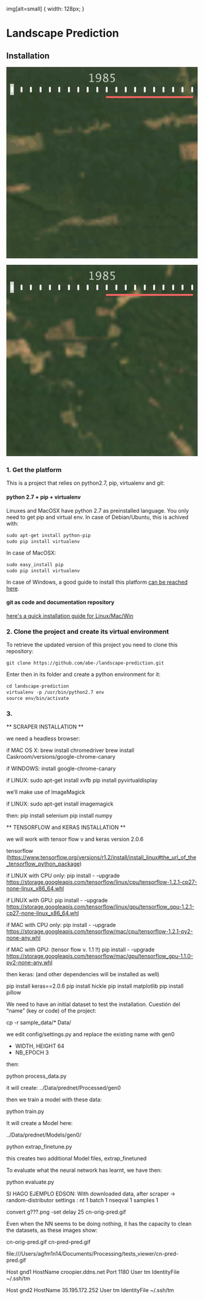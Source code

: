 img[alt=small] { width: 128px; }

# Landscape Prediction

## Installation

![small](https://github.com/abe-/landscape-prediction/raw/master/gifs/0353-0.gif)

![small](https://github.com/abe-/landscape-prediction/raw/master/gifs/0353-1.gif)

### 1. Get the platform

This is a project that relies on python2.7, pip, virtualenv and git:

#### python 2.7 + pip + virtualenv

Linuxes and MacOSX have python 2.7 as preinstalled language. You only need to get pip and virtual env. In case of Debian/Ubuntu, this is achived with:
```
sudo apt-get install python-pip
sudo pip install virtualenv
```
In case of MacOSX:
```
sudo easy_install pip
sudo pip install virtualenv
```

In case of Windows, a good guide to install this platform [can be reached here](http://timmyreilly.azurewebsites.net/python-pip-virtualenv-installation-on-windows/).

#### git as code and documentation repository

[here's a quick installation guide for Linux/Mac/Win](https://www.atlassian.com/git/tutorials/install-git#linux)

### 2. Clone the project and create its virtual environment
To retrieve the updated version of this project you need to clone this repository:
```
git clone https://github.com/abe-/landscape-prediction.git
```
Enter then in its folder and create a python environment for it:
```
cd landscape-prediction
virtualenv -p /usr/bin/python2.7 env
source env/bin/activate
```

### 3.

** SCRAPER INSTALLATION **

we need a headless browser:

if MAC OS X:
brew install chromedriver
brew install Caskroom/versions/google-chrome-canary

if WINDOWS: 
install google-chrome-canary

if LINUX:
sudo apt-get install xvfb
pip install pyvirtualdisplay

we’ll make use of ImageMagick

if LINUX:
sudo apt-get install imagemagick

then:
pip install selenium
pip install numpy


** TENSORFLOW and KERAS INSTALLATION **

we will work with tensor flow v  and keras version 2.0.6

tensorflow
(https://www.tensorflow.org/versions/r1.2/install/install_linux#the_url_of_the_tensorflow_python_package)

if LINUX with CPU only:
pip install - -upgrade https://storage.googleapis.com/tensorflow/linux/cpu/tensorflow-1.2.1-cp27-none-linux_x86_64.whl

if LINUX with GPU:
pip install - -upgrade https://storage.googleapis.com/tensorflow/linux/gpu/tensorflow_gpu-1.2.1-cp27-none-linux_x86_64.whl

if MAC with CPU only:
pip install - -upgrade https://storage.googleapis.com/tensorflow/mac/cpu/tensorflow-1.2.1-py2-none-any.whl

if MAC with GPU: (tensor flow v. 1.1 !!)
pip install - -upgrade https://storage.googleapis.com/tensorflow/mac/gpu/tensorflow_gpu-1.1.0-py2-none-any.whl


then keras: (and other dependencies will be installed as well)

pip install keras==2.0.6
pip install hickle
pip install matplotlib
pip install pillow


We need to have an initial dataset to test the installation. Cuestión del “name” (key or code) of the project:

cp -r sample_data/* Data/

we edit config/settings.py and replace the existing name with gen0
- WIDTH, HEIGHT 64
- NB_EPOCH 3

then:

python process_data.py

it will create:
../Data/prednet/Processed/gen0


then we train a model with these data:

python train.py


It will create a Model here:

../Data/prednet/Models/gen0/


python  extrap_finetune.py

this creates two additional Model files, extrap_finetuned

To evaluate what the neural network has learnt, we have then:

python evaluate.py




SI HAGO EJEMPLO EDSON:
With downloaded data, after scraper -> random-distributor
settings : nt 1 batch 1 nseqval 1 samples 1


convert g???.png  -set delay 25  cn-orig-pred.gif


Even when the NN seems to be doing nothing, it has the capacity to clean the datasets, as these images show:

cn-orig-pred.gif
cn-pred-pred.gif

file:///Users/agfm1n14/Documents/Processing/tests_viewer/cn-pred-pred.gif


Host gnd1
	HostName croopier.ddns.net
	Port 1180
	User tm
	IdentityFile ~/.ssh/tm


Host gnd2
	HostName 35.195.172.252
	User tm
	IdentityFile ~/.ssh/tm


